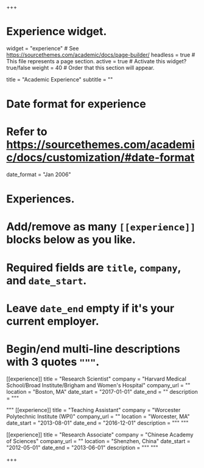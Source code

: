 +++
# Experience widget.
widget = "experience"  # See https://sourcethemes.com/academic/docs/page-builder/
headless = true  # This file represents a page section.
active = true  # Activate this widget? true/false
weight = 40  # Order that this section will appear.

title = "Academic Experience"
subtitle = ""

# Date format for experience
#   Refer to https://sourcethemes.com/academic/docs/customization/#date-format
date_format = "Jan 2006"

# Experiences.
#   Add/remove as many `[[experience]]` blocks below as you like.
#   Required fields are `title`, `company`, and `date_start`.
#   Leave `date_end` empty if it's your current employer.
#   Begin/end multi-line descriptions with 3 quotes `"""`.
[[experience]]
  title = "Research Scientist"
  company = "Harvard Medical School/Broad Institute/Brigham and Women's Hospital"
  company_url = ""
  location = "Boston, MA"
  date_start = "2017-01-01"
  date_end = ""
  description = """
 
"""
[[experience]]
  title = "Teaching Assistant"
  company = "Worcester Polytechnic Institute (WPI)"
  company_url = ""
  location = "Worcester, MA"
  date_start = "2013-08-01"
  date_end = "2016-12-01"
  description = """
"""

[[experience]]
  title = "Research Associate"
  company = "Chinese Academy of Sciences"
  company_url = ""
  location = "Shenzhen, China"
  date_start = "2012-05-01"
  date_end = "2013-06-01"
  description = """
"""


+++
